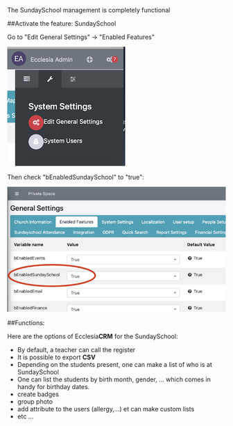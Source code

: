 The SundaySchool management is completely functional

##Activate the feature: SundaySchool

Go to "Edit General Settings" -> "Enabled Features"

![Screenshot](../../img/sundayschool/sundayschoolactivation1.png)

Then check "bEnabledSundaySchool" to "true":

![Screenshot](../../img/sundayschool/sundayschoolactivation2.png)


##Functions:

Here are the options of Ecclesia**CRM** for the SundaySchool:

- By default, a teacher can call the register
- It is possible to export **CSV**
- Depending on the students present, one can make a list of who is at SundaySchool
- One can list the students by birth month, gender, ... which comes in handy for birthday dates.
- create badges
- group photo
- add attribute to the users (allergy,...) et can make custom lists
- etc ...
